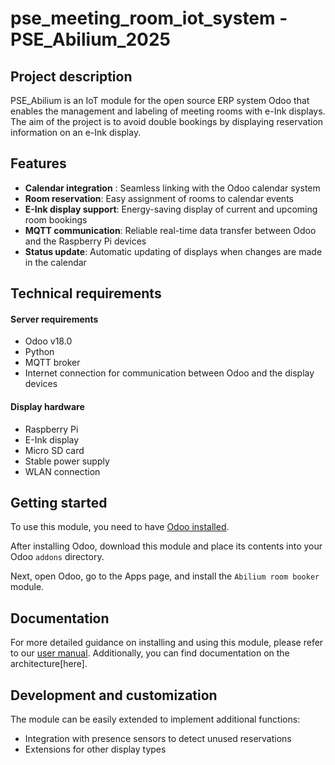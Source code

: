 # pse_meeting_room_iot_system -  PSE_Abilium_2025

## Project description
 
PSE_Abilium is an IoT module for the open source ERP system Odoo that enables the management and labeling of meeting rooms with e-Ink displays. The aim of the project is to avoid double bookings by displaying reservation information on an e-Ink display.

## Features

- **Calendar integration** : Seamless linking with the Odoo calendar system
- **Room reservation**: Easy assignment of rooms to calendar events
- **E-Ink display support**: Energy-saving display of current and upcoming room bookings
- **MQTT communication**: Reliable real-time data transfer between Odoo and the Raspberry Pi devices
- **Status update**: Automatic updating of displays when changes are made in the calendar

## Technical requirements

#### Server requirements

- Odoo v18.0
- Python
- MQTT broker
- Internet connection for communication between Odoo and the display devices

#### Display hardware

- Raspberry Pi
- E-Ink display
- Micro SD card
- Stable power supply
- WLAN connection

## Getting started

To use this module, you need to have [Odoo installed](https://www.odoo.com/de_DE/page/download?msockid=39f4aad28e496d093fcab8658f426c19).

After installing Odoo, download this module and place its contents into your Odoo `addons` directory.

Next, open Odoo, go to the Apps page, and install the `Abilium room booker` module. 


## Documentation

For more detailed guidance on installing and using this module, please refer to our [user manual](https://github.com/Abilium-GmbH/pse_meeting_room_iot_system/blob/dev_branch/dokumentation/Manual_Abilium_room_booker.pdf). 
Additionally, you can find documentation on the architecture[here].


## Development and customization

The module can be easily extended to implement additional functions:
- Integration with presence sensors to detect unused reservations
- Extensions for other display types
